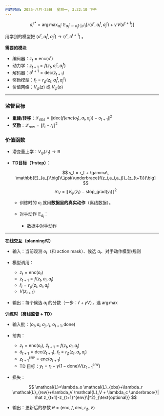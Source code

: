 ```yaml
---
创建时间: 2025-八月-25日  星期一, 3:32:10 下午
---
```


$$
a_i^{t*}=\arg\max_{a_i^t}\ \mathbb{E}_{a_j^t\sim\hat\pi_j(\cdot|o^t)}\Big[r(o^t,a_i^t,a_j^t)+\gamma\,V(o^{t+1})\Big]
$$

用学到的模型把 $(o^t,a_i^t,a_j^t)\rightarrow (r^t,\hat o^{t+1})$ 。

**需要的模块**

* 编码器：$z_t = \text{enc}(o^t)$
* 动力学：$z_{t+1} = f(z_t, a_i^t, a_j^t)$
* 解码器：$\hat o^{t+1} = \text{dec}(z_{t+1})$
* 奖励模型：$\hat r_t = r_\phi(z_t, a_i^t, a_j^t)$
* 价值网络：$V_\psi(z)$ 或 $V_\psi(o)$ 



---



### 监督目标

* **重建/转移**：$\mathcal{L}_{obs}=\| \text{dec}(f(enc(o_t),a_i,a_j)) - o_{t+1}\|^2$
* **奖励**：$\mathcal{L}_{rew}=\|\hat r_t - r_t\|^2$

### 价值函数

* 潜变量上学：$V_\psi(z_t)\to \mathbb{R}$
* **TD目标（1-step）**：

  $$
  y_t = r_t + \gamma\, \mathbb{E}_{a_j}\big[V_\psi(\underbrace{f(z_t,a_i,a_j)}_{z_{t+1}})\big]
  $$
  $$
  \mathcal{L}_V=\|V_\psi(z_t)-\text{stop\_grad}(y_t)\|^2
  $$

  * 训练时的 $a_i$ 就用**数据里的真实动作**（离线数据）。
  * 对手动作 $\mathbb{E}_{a_j}$：

    * 数据中对手动作 


---



**在线交互（planning时）**

* 输入：当前观测 $o_t$（和 action mask）、候选 $a_i$、对手动作模型/规则
* 模型调用：

  * $z_t=\text{enc}(o_t)$
  * $z_{t+1}=f(z_t,a_i,a_j)$
  * $\hat r_t = r_\phi(z_t,a_i,a_j)$
  * $V(z_{t+1})$
* 输出：每个候选 $a_i$ 的分数（一步：$\hat r+\gamma V$），选 $\arg\max$

**训练时（离线监督 + TD）**

* 输入批：$(o_t, a_i, a_j, r_t, o_{t+1}, \text{done})$
* 前向：

  * $z_t=\text{enc}(o_t)$, $\hat z_{t+1}=f(z_t,a_i,a_j)$
  * $\hat o_{t+1}=\text{dec}(\hat z_{t+1})$, $\hat r_t=r_\phi(z_t,a_i,a_j)$
  * $z_{t+1}^{env}=\text{enc}(o_{t+1})$
  * TD 目标：$y_t=r_t+\gamma(1-\text{done})V(z_{t+1}^{env})$
* 损失：

  $$
  \mathcal{L}=\lambda_o \mathcal{L}_{obs}+\lambda_r \mathcal{L}_{rew}+\lambda_V \mathcal{L}_V + \lambda_c \underbrace{\| \hat z_{t+1}-z_{t+1}^{env}\|^2}_{\text{optional}}
  $$
* 输出：更新后的参数 $\theta=(\text{enc},f,\text{dec},r_\phi,V)$